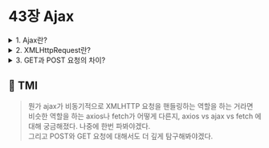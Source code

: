 # 43장 Ajax

<details>

<summary> 1. Ajax란? </summary>

![](https://www.w3schools.com/xml/ajax.gif)

```
Ajax(Asynchronous Javascript and XML)란 자바스크립트를 사용하여 브라우저가 서버에게 비동기 방식으로 데이터를 요청하고,
서버가 응답한 데이터를 수신하여 웹페이지를 동적으로 갱신하는 프로그래밍 방식입니다.
Ajax는 WebAPI인 XMLHttpRequest 객체를 기반으로 동작합니다.

예전 웹페이지는 서버로부터 새로 받은 html을 처음부터 전체를 다시 랜더링하는 방식으로 동작헀습니다.
이는 이전 웹페이지와 차이가 없어 변경할 필요가 없는 부분까지
전체 HTML을 서버로부터 매번 전송받아 불필요한 데이터 통신이 발생하고,
렌더링도 처음부터 다시해야해서 화면 깜빡임이 있고,
클라이언트와 서버 간의 통신이 동기적이기 때문에 서버로부터 응답이 있을 때까지 다음 처리가 블로킹되는 문제가 있었습니다.

Ajax의 등작으로 인해 이러한 문제들을 개선할 수 있게 되었습니다.
```

</details>

<details>

<summary> 2. XMLHttpRequest란? </summary>

```
자바스크립트를 통해 HTTP 요청을 전송하기 위해 사용하는 객체입니다.
HTTP 요청 전송과 HTTP 응답 수신을 위한 다양한 메서드와 프로퍼티가 있습니다.

HTTP 요청을 전송하기 위해서는

먼저 XMLHttpRequest 객체를 생성합니다.

const xhr = new XMLHttpRequest();

XMLHttpRequest.prototype.open 메서드로 HTTP요청을 초기화합니다.

xhr.open('GET','/users');

HTTP 요청 메서드는 클라이언트가ㅏ 서버에게 요청하는 종류와 목적을  알립니다. 요청 메서드에는 GET, POST, PUT, PATCH, DELETE가 있습니다.

필요에 따라 XMLHttpRequest.prototype.setRequestHeader 메서드로 특정 HTTP 요청의 헤더 값을 설정합니다.


xhr.setRequestHeader('content-type','application/json');

위의 경우 content-type 헤더는 보내는 데이터의 MIME 타입 정보를 표현합니다.


XMLHttpRequest.prototype.send 메서드로 HTTP 요청을 전송합니다.

xhr.send();

요청을 보낸 뒤, XMLHttpRequest의 이벤트 핸들러 프로퍼티로 서버가 보낸 응답을 처리할 수 있습니다.

xhr.onLoad = () => {
    if(xhr.status===200) console.log(JSON.parse(xhr.response));
    else console.error('Error', xhr.status, xhr.statusText);
}


```

</details>

<details>

<summary> 3. GET과 POST 요청의 차이? </summary>

```
GET요청과 POST요청은 쓰이는 목적, 전송 방식에 차이가 있습니다.
GET요청은 리소스를 취득할 때 주로 쓰이고, POST 요청은 리소스를 생성할 때 쓰입니다.
전송 방식에 있어서, GET 요청은 데이터를 URL의 일부분인 쿼리 문자열로 서버에 전송합니다.
POST 요청 메서드의 경우 데이터 페이로드를 request body에 담아 전송합니다. POST 요청일 경우, send 메서드에 매개변수로 직렬화된 객체 페이로드를 전달할 수 있습니다. 다만 GET요청일 경우 페이로드는 무시되고 null로 설정됩니다.

```

</details>

## 💭 TMI

> 뭔가 ajax가 비동기적으로 XMLHTTP 요청을 핸들링하는 역할을 하는 거라면 비슷한 역할을 하는 axios나 fetch가 어떻게 다른지, axios vs ajax vs fetch 에 대해 궁금해졌다. 나중에 한번 파봐야겠다.<br/> 그리고 POST와 GET 요청에 대해서도 더 깊게 탐구해봐야겠다.

